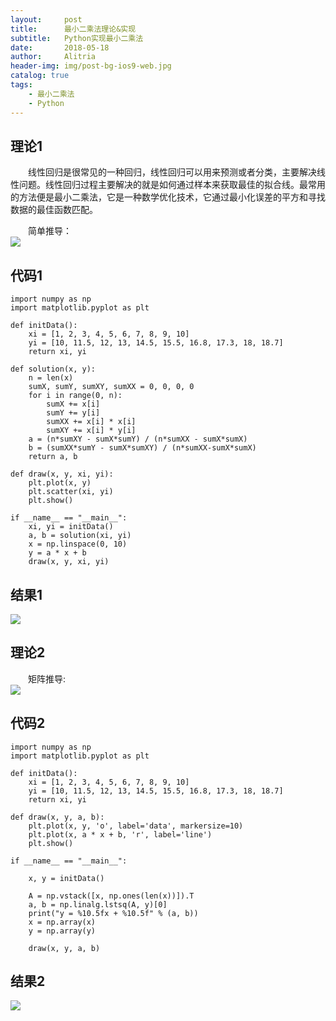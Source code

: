 ```yaml
---
layout:     post
title:      最小二乘法理论&实现
subtitle:   Python实现最小二乘法
date:       2018-05-18
author:     Alitria
header-img: img/post-bg-ios9-web.jpg
catalog: true
tags:
    - 最小二乘法
    - Python
---
```


## 理论1
&emsp;&emsp;线性回归是很常见的一种回归，线性回归可以用来预测或者分类，主要解决线性问题。线性回归过程主要解决的就是如何通过样本来获取最佳的拟合线。最常用的方法便是最小二乘法，它是一种数学优化技术，它通过最小化误差的平方和寻找数据的最佳函数匹配。  

&emsp;&emsp;简单推导：  
![](http://ww1.sinaimg.cn/large/005L0VzSgy1frfpc9sybdj30ku112mzm.jpg)

## 代码1
```
import numpy as np
import matplotlib.pyplot as plt

def initData():
    xi = [1, 2, 3, 4, 5, 6, 7, 8, 9, 10]
    yi = [10, 11.5, 12, 13, 14.5, 15.5, 16.8, 17.3, 18, 18.7]
    return xi, yi

def solution(x, y):
    n = len(x)
    sumX, sumY, sumXY, sumXX = 0, 0, 0, 0
    for i in range(0, n):
        sumX += x[i]
        sumY += y[i]
        sumXX += x[i] * x[i]
        sumXY += x[i] * y[i]
    a = (n*sumXY - sumX*sumY) / (n*sumXX - sumX*sumX)
    b = (sumXX*sumY - sumX*sumXY) / (n*sumXX-sumX*sumX)
    return a, b

def draw(x, y, xi, yi):
    plt.plot(x, y)
    plt.scatter(xi, yi)
    plt.show()

if __name__ == "__main__":
    xi, yi = initData()
    a, b = solution(xi, yi)
    x = np.linspace(0, 10)
    y = a * x + b
    draw(x, y, xi, yi)
```

## 结果1
![](http://ww1.sinaimg.cn/large/005L0VzSgy1frfpdtd56dj30hu0djdfn.jpg)

## 理论2
&emsp;&emsp;矩阵推导:  
![](http://ww1.sinaimg.cn/large/005L0VzSgy1frfptn2yapj30ku1120v4.jpg)  

## 代码2
```
import numpy as np
import matplotlib.pyplot as plt

def initData():
    xi = [1, 2, 3, 4, 5, 6, 7, 8, 9, 10]
    yi = [10, 11.5, 12, 13, 14.5, 15.5, 16.8, 17.3, 18, 18.7]
    return xi, yi

def draw(x, y, a, b):
    plt.plot(x, y, 'o', label='data', markersize=10)
    plt.plot(x, a * x + b, 'r', label='line')
    plt.show()

if __name__ == "__main__":

    x, y = initData()

    A = np.vstack([x, np.ones(len(x))]).T
    a, b = np.linalg.lstsq(A, y)[0]
    print("y = %10.5fx + %10.5f" % (a, b))
    x = np.array(x)
    y = np.array(y)

    draw(x, y, a, b)
```

## 结果2
![](http://ww1.sinaimg.cn/large/005L0VzSgy1frfpuikuvmj30hw0deweb.jpg)
